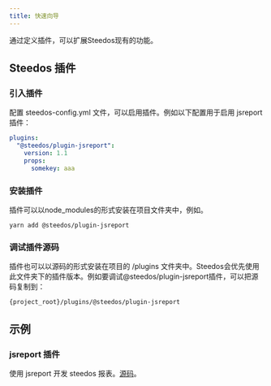 ```yaml
---
title: 快速向导
---
```


通过定义插件，可以扩展Steedos现有的功能。

## Steedos 插件

### 引入插件

配置 steedos-config.yml 文件，可以启用插件。例如以下配置用于启用 jsreport 插件：

```yaml
plugins:
  "@steedos/plugin-jsreport":
    version: 1.1
    props:
      somekey: aaa
```

### 安装插件

插件可以以node_modules的形式安装在项目文件夹中，例如。

```shell
yarn add @steedos/plugin-jsreport
```

### 调试插件源码

插件也可以以源码的形式安装在项目的 /plugins 文件夹中。Steedos会优先使用此文件夹下的插件版本。例如要调试@steedos/plugin-jsreport插件，可以把源码复制到：

```shell
{project_root}/plugins/@steedos/plugin-jsreport
```

## 示例

### jsreport 插件

使用 jsreport 开发 steedos 报表。[源码](https://github.com/steedos/steedos-plugin-jsreport)。
